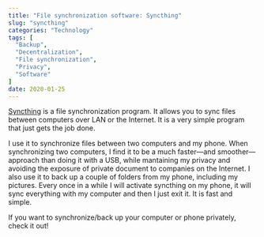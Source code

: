 ```yaml
---
title: "File synchronization software: Syncthing"
slug: "syncthing"
categories: "Technology"
tags: [
  "Backup",
  "Decentralization",
  "File synchronization",
  "Privacy",
  "Software"
]
date: 2020-01-25
---
```


[Syncthing][s] is a file synchronization program. It allows you to sync files
between computers over LAN or the Internet. It is a very simple program that
just gets the job done.

I use it to synchronize files between two computers and my phone. When
synchronizing two computers, I find it to be a much faster—and smoother—approach
than doing it with a USB, while mantaining my privacy and avoiding the exposure
of private document to companies on the Internet. I also use it to back up a
couple of folders from my phone, including my pictures. Every once in a while I
will activate syncthing on my phone, it will sync everything with my computer
and then I just exit it. It is fast and simple.

If you want to synchronize/back up your computer or phone privately, check it
out!


[s]: <https://syncthing.net/> "Syncthing"
